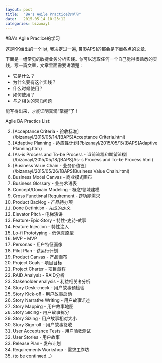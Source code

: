 ```yaml
---
layout: post
title:  "BA's Agile Practice的学习"
date:   2015-05-14 10:23:12
categories: bizanayl
---
```


#BA's Agile Practice的学习

这是KK给出的一个list, 我决定过一遍, 带[BAPS]的都会是下面各点的文章.

下面是一组常见的敏捷业务分析实践。你可以选取任何一个自己觉得很熟悉的实践，写一篇文章，文章里面需要讲清楚：

* 它是什么？
* 为什么要有这个实践？
* 什么时候使用？
* 如何使用？
* 与之相关的常见问题

能写得出来，才能证明真滴“掌握”了！

Agile BA Practice List:

2. [Acceptance Criteria  - 验收标准](/bizanayl/2015/05/14/[BAPS]Acceptance Criteria.html)
3. [Adaptive Planning  - 适应性计划](/bizanayl/2015/05/15/[BAPS]Adaptive Planning.html)
4. [As-is Process and To-be Process  - 当前流程和期望流程](/bizanayl/2015/05/18/[BAPS]As-is Process and To-be Process.html)
5. [Business Value Chain - 业务价值链](/bizanayl/2015/05/26/[BAPS]Business Value Chain.html)
6. Business Model Canvas - 商业模式画布
7. Business Glossary - 业务术语表
8. Concept/Domain Modeling - 概念/领域建模
9. Cross Functional Requirement - 跨功能需求
10. Product Backlog - 产品待办项
11. Done Definition - 完成的定义
12. Elevator Pitch  - 电梯演讲
13. Feature-Epic-Story - 特性-史诗-故事
14. Feature Injection  - 特性注入
15. Lo-fi Prototyping - 低保真原型
16. MVP  - MVP
17. Personas - 用户特征画像
18. Pilot Plan - 试运行计划
19. Product Canvas - 产品画布
20. Project Goals - 项目目标
21. Project Charter - 项目章程
22. RAID Analysis - RAID分析
23. Stakeholder Analysis - 利益相关者分析
24. Story Desk-check - 用户故事预检验
25. Story Kick-off   - 用户故事启动
26. Story Narrative Writing - 用户故事详述
27. Story Mapping  - 用户故事地图
28. Story Slicing - 用户故事拆分
29. Story Sizing - 用户故事相对大小
30. Story Sign-off - 用户故事签收
31. User Acceptance Tests - 用户验收测试
32. User Stories - 用户故事
33. Release Plan - 发布计划
34. Requirements Workshop - 需求工作坊
35. (to be continued...）